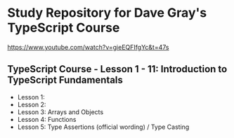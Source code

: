 # Study Repository for Dave Gray's TypeScript Course
https://www.youtube.com/watch?v=gieEQFIfgYc&t=47s


## TypeScript Course - Lesson 1 - 11: Introduction to TypeScript Fundamentals

- Lesson 1: 
- Lesson 2:
- Lesson 3: Arrays and Objects
- Lesson 4: Functions
- Lesson 5: Type Assertions (official wording) / Type Casting